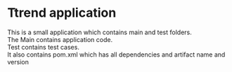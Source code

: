 # Ttrend application

This is a small application which contains main and test folders.  
The Main contains application code.  
Test contains test cases.  
It also contains pom.xml which has all dependencies and artifact name and version
